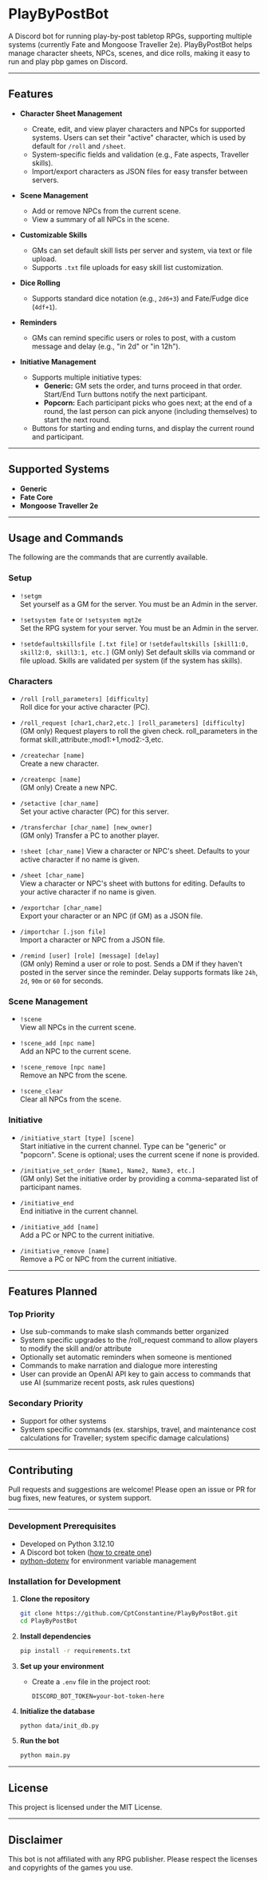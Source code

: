 # PlayByPostBot

A Discord bot for running play-by-post tabletop RPGs, supporting multiple systems (currently Fate and Mongoose Traveller 2e). PlayByPostBot helps manage character sheets, NPCs, scenes, and dice rolls, making it easy to run and play pbp games on Discord.

---

## Features

- **Character Sheet Management**  
  - Create, edit, and view player characters and NPCs for supported systems. Users can set their "active" character, which is used by default for `/roll` and `/sheet`.
  - System-specific fields and validation (e.g., Fate aspects, Traveller skills).
  - Import/export characters as JSON files for easy transfer between servers.

- **Scene Management**  
  - Add or remove NPCs from the current scene.
  - View a summary of all NPCs in the scene.

- **Customizable Skills**  
  - GMs can set default skill lists per server and system, via text or file upload.
  - Supports `.txt` file uploads for easy skill list customization.

- **Dice Rolling**  
  - Supports standard dice notation (e.g., `2d6+3`) and Fate/Fudge dice (`4df+1`).

- **Reminders**  
  - GMs can remind specific users or roles to post, with a custom message and delay (e.g., "in 2d" or "in 12h").

- **Initiative Management**
  - Supports multiple initiative types:
    - **Generic:** GM sets the order, and turns proceed in that order. Start/End Turn buttons notify the next participant.
    - **Popcorn:** Each participant picks who goes next; at the end of a round, the last person can pick anyone (including themselves) to start the next round.
  - Buttons for starting and ending turns, and display the current round and participant.

---

## Supported Systems

- **Generic**
- **Fate Core**
- **Mongoose Traveller 2e**

---

## Usage and Commands

The following are the commands that are currently available.

### Setup

- `!setgm`  
  Set yourself as a GM for the server. You must be an Admin in the server.

- `!setsystem fate` or `!setsystem mgt2e`  
  Set the RPG system for your server. You must be an Admin in the server.
  
- `!setdefaultskillsfile [.txt file]` or `!setdefaultskills [skill1:0, skill2:0, skill3:1, etc.]`
  (GM only) Set default skills via command or file upload. Skills are validated per system (if the system has skills).

### Characters

- `/roll [roll_parameters] [difficulty]`  
  Roll dice for your active character (PC).

- `/roll_request [char1,char2,etc.] [roll_parameters] [difficulty]`
  (GM only) Request players to roll the given check. roll_parameters in the format skill:<skill>,attribute:<attribute>,mod1:+1,mod2:-3,etc.
  
- `/createchar [name]`  
  Create a new character.

- `/createnpc [name]`  
  (GM only) Create a new NPC.

- `/setactive [char_name]`  
  Set your active character (PC) for this server.

- `/transferchar [char_name] [new_owner]`  
  (GM only) Transfer a PC to another player.

- `!sheet [char_name]`
  View a character or NPC's sheet. Defaults to your active character if no name is given.

- `/sheet [char_name]`  
  View a character or NPC's sheet with buttons for editing. Defaults to your active character if no name is given.

- `/exportchar [char_name]`  
  Export your character or an NPC (if GM) as a JSON file.

- `/importchar [.json file]`  
  Import a character or NPC from a JSON file.

- `/remind [user] [role] [message] [delay]`  
  (GM only) Remind a user or role to post. Sends a DM if they haven't posted in the server since the reminder. Delay supports formats like `24h`, `2d`, `90m` or `60` for seconds.

### Scene Management

- `!scene`  
  View all NPCs in the current scene.
  
- `!scene_add [npc name]`  
  Add an NPC to the current scene.

- `!scene_remove [npc name]`  
  Remove an NPC from the scene.

- `!scene_clear`  
  Clear all NPCs from the scene.

### Initiative

- `/initiative_start [type] [scene]`  
  Start initiative in the current channel. Type can be "generic" or "popcorn". Scene is optional; uses the current scene if none is provided.

- `/initiative_set_order [Name1, Name2, Name3, etc.]`  
  (GM only) Set the initiative order by providing a comma-separated list of participant names.

- `/initiative_end`  
  End initiative in the current channel.

- `/initiative_add [name]`  
  Add a PC or NPC to the current initiative.

- `/initiative_remove [name]`  
  Remove a PC or NPC from the current initiative.

---

## Features Planned

### Top Priority

- Use sub-commands to make slash commands better organized
- System specific upgrades to the /roll_request command to allow players to modify the skill and/or attribute
- Optionally set automatic reminders when someone is mentioned
- Commands to make narration and dialogue more interesting
- User can provide an OpenAI API key to gain access to commands that use AI (summarize recent posts, ask rules questions)

### Secondary Priority

- Support for other systems
- System specific commands (ex. starships, travel, and maintenance cost calculations for Traveller; system specific damage calculations)

---

## Contributing

Pull requests and suggestions are welcome! Please open an issue or PR for bug fixes, new features, or system support.

---

### Development Prerequisites

- Developed on Python 3.12.10
- A Discord bot token ([how to create one](https://discord.com/developers/applications))
- [python-dotenv](https://pypi.org/project/python-dotenv/) for environment variable management

### Installation for Development

1. **Clone the repository**
   ```sh
   git clone https://github.com/CptConstantine/PlayByPostBot.git
   cd PlayByPostBot
   ```

2. **Install dependencies**
   ```sh
   pip install -r requirements.txt
   ```

3. **Set up your environment**
   - Create a `.env` file in the project root:
     ```
     DISCORD_BOT_TOKEN=your-bot-token-here
     ```

4. **Initialize the database**
   ```sh
   python data/init_db.py
   ```

5. **Run the bot**
   ```sh
   python main.py
   ```

---

## License

This project is licensed under the MIT License.

---

## Disclaimer

This bot is not affiliated with any RPG publisher. Please respect the licenses and copyrights of the games you use.
